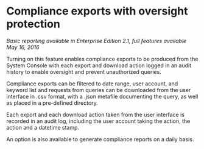 # Compliance exports with oversight protection 

_Basic reporting available in Enterprise Edition 2.1, full features available May 16, 2016_

Turning on this feature enables compliance exports to be produced from the System Console with each export and download action logged in an audit history to enable oversight and prevent unauthorized queries. 

Compliance exports can be filtered to date range, user account, and keyword list and requests from queries can be downloaded from the user interface in .csv format, with a .json metafile documenting the query, as well as placed in a pre-defined directory. 

Each export and each download action taken from the user interface is recorded in an audit log, including the user account taking the action, the action and a datetime stamp. 

An option is also available to generate compliance reports on a daily basis.

